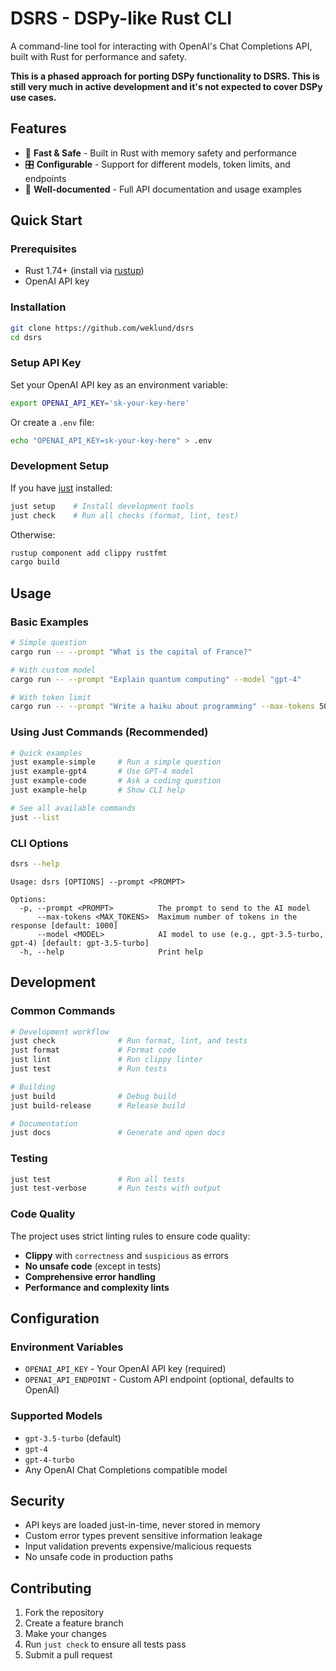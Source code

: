 # DSRS - DSPy-like Rust CLI

A command-line tool for interacting with OpenAI's Chat Completions API, built with Rust for performance and safety.

**This is a phased approach for porting DSPy functionality to DSRS.  This is still very much in active development and it's not expected to cover DSPy use cases.**

## Features

- 🚀 **Fast & Safe** - Built in Rust with memory safety and performance
- 🎛️ **Configurable** - Support for different models, token limits, and endpoints
- 📖 **Well-documented** - Full API documentation and usage examples

## Quick Start

### Prerequisites

- Rust 1.74+ (install via [rustup](https://rustup.rs/))
- OpenAI API key

### Installation

```bash
git clone https://github.com/weklund/dsrs
cd dsrs
```

### Setup API Key

Set your OpenAI API key as an environment variable:

```bash
export OPENAI_API_KEY='sk-your-key-here'
```

Or create a `.env` file:

```bash
echo "OPENAI_API_KEY=sk-your-key-here" > .env
```

### Development Setup

If you have [just](https://github.com/casey/just) installed:

```bash
just setup    # Install development tools
just check    # Run all checks (format, lint, test)
```

Otherwise:

```bash
rustup component add clippy rustfmt
cargo build
```

## Usage

### Basic Examples

```bash
# Simple question
cargo run -- --prompt "What is the capital of France?"

# With custom model
cargo run -- --prompt "Explain quantum computing" --model "gpt-4"

# With token limit
cargo run -- --prompt "Write a haiku about programming" --max-tokens 50
```

### Using Just Commands (Recommended)

```bash
# Quick examples
just example-simple     # Run a simple question
just example-gpt4       # Use GPT-4 model
just example-code       # Ask a coding question  
just example-help       # Show CLI help

# See all available commands
just --list
```

### CLI Options

```bash
dsrs --help
```

```
Usage: dsrs [OPTIONS] --prompt <PROMPT>

Options:
  -p, --prompt <PROMPT>          The prompt to send to the AI model
      --max-tokens <MAX_TOKENS>  Maximum number of tokens in the response [default: 1000]
      --model <MODEL>            AI model to use (e.g., gpt-3.5-turbo, gpt-4) [default: gpt-3.5-turbo]
  -h, --help                     Print help
```

## Development

### Common Commands

```bash
# Development workflow
just check              # Run format, lint, and tests
just format             # Format code
just lint               # Run clippy linter
just test               # Run tests

# Building
just build              # Debug build
just build-release      # Release build

# Documentation
just docs               # Generate and open docs
```

### Testing

```bash
just test               # Run all tests
just test-verbose       # Run tests with output
```

### Code Quality

The project uses strict linting rules to ensure code quality:

- **Clippy** with `correctness` and `suspicious` as errors
- **No unsafe code** (except in tests)
- **Comprehensive error handling**
- **Performance and complexity lints**

## Configuration

### Environment Variables

- `OPENAI_API_KEY` - Your OpenAI API key (required)
- `OPENAI_API_ENDPOINT` - Custom API endpoint (optional, defaults to OpenAI)

### Supported Models

- `gpt-3.5-turbo` (default)
- `gpt-4`
- `gpt-4-turbo`
- Any OpenAI Chat Completions compatible model

## Security

- API keys are loaded just-in-time, never stored in memory
- Custom error types prevent sensitive information leakage
- Input validation prevents expensive/malicious requests
- No unsafe code in production paths

## Contributing

1. Fork the repository
2. Create a feature branch
3. Make your changes
4. Run `just check` to ensure all tests pass
5. Submit a pull request


